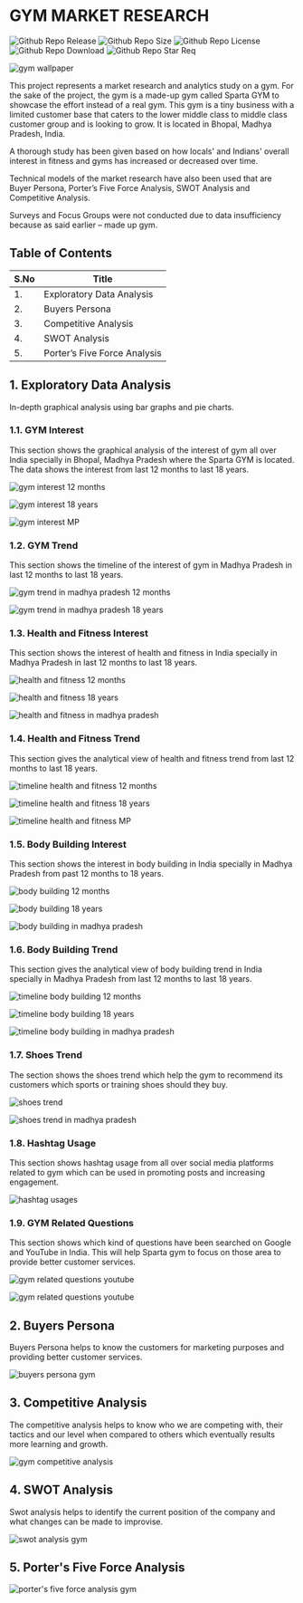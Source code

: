 # GYM MARKET RESEARCH

![Github Repo Release](https://img.shields.io/github/release-date/Onnamission/GYM-Market-Research)
![Github Repo Size](https://img.shields.io/github/repo-size/Onnamission/GYM-Market-Research)
![Github Repo License](https://img.shields.io/github/license/Onnamission/GYM-Market-Research)
![Github Repo Download](https://img.shields.io/github/downloads/Onnamission/GYM-Market-Research/total)
![Github Repo Star Req](https://img.shields.io/badge/%F0%9F%8C%9F-If%20Useful-BC4E99)

![gym wallpaper](Graphs/wallpaper.png)

This project represents a market research and analytics study on a gym. For the sake of the project, the gym is a made-up gym called Sparta GYM to showcase the effort instead of a real gym. This gym is a tiny business with a limited customer base that caters to the lower middle class to middle class customer group and is looking to grow. It is located in Bhopal, Madhya Pradesh, India.

A thorough study has been given based on how locals' and Indians' overall interest in fitness and gyms has increased or decreased over time.

Technical models of the market research have also been used that are Buyer Persona, Porter’s Five Force Analysis, SWOT Analysis and Competitive Analysis.

Surveys and Focus Groups were not conducted due to data insufficiency because as said earlier – made up gym.

## Table of Contents

| S.No             | Title      |
| -----------------| -------------- |
| 1. | Exploratory Data Analysis |
| 2. | Buyers Persona |
| 3. | Competitive Analysis |
| 4. | SWOT Analysis |
| 5. | Porter’s Five Force Analysis |

## 1. Exploratory Data Analysis

In-depth graphical analysis using bar graphs and pie charts.

### 1.1. GYM Interest

This section shows the graphical analysis of the interest of gym all over India specially in Bhopal, Madhya Pradesh where the Sparta GYM is located. The data shows the interest from last 12 months to last 18 years. 

![gym interest 12 months](Graphs/gym_interest_12m.png)

![gym interest 18 years](Graphs/gym_interest_18yrs.png)

![gym interest MP](Graphs/gym-interest_MP.png)

### 1.2. GYM Trend

This section shows the timeline of the interest of gym in Madhya Pradesh in last 12 months to last 18 years.

![gym trend in madhya pradesh 12 months](Graphs/gym-trend-in-madhya-pradesh_12m.png)

![gym trend in madhya pradesh 18 years](Graphs/gym-trend-in-madhya-pradesh_18yrs.png)

### 1.3. Health and Fitness Interest

This section shows the interest of health and fitness in India specially in Madhya Pradesh in last 12 months to last 18 years.

![health and fitness 12 months](Graphs/health-and-fitness_12m.png)

![health and fitness 18 years](Graphs/health-and-fitness_18yrs.png)

![health and fitness in madhya pradesh](Graphs/health-and-fitness-in-madhya-pradesh.png)

### 1.4. Health and Fitness Trend

This section gives the analytical view of health and fitness trend from last 12 months to last 18 years.

![timeline health and fitness 12 months](Graphs/timeline-health-and-fitness_12m.png)

![timeline health and fitness 18 years](Graphs/timeline-health-and-fitness_18yrs.png)

![timeline health and fitness MP](Graphs/timeline-health-and-fitness_MP.png)

### 1.5. Body Building Interest

This section shows the interest in body building in India specially in Madhya Pradesh from past 12 months to 18 years.

![body building 12 months](Graphs/body-building_12m.png)

![body building 18 years](Graphs/body-building_18yrs.png)

![body building in madhya pradesh](Graphs/body-building-in-madhya-pradesh.png)

### 1.6. Body Building Trend

This section gives the analytical view of body building trend in India specially in Madhya Pradesh from last 12 months to last 18 years.

![timeline body building 12 months](Graphs/timeline-body-building_12m.png)

![timeline body building 18 years](Graphs/timeline-body-building_18yrs.png)

![timeline body building in madhya pradesh](Graphs/timeline-body-building-in-madhya-pradesh.png)

### 1.7. Shoes Trend

The section shows the shoes trend which help the gym to recommend its customers which sports or training shoes should they buy.

![shoes trend](Graphs/shoes-trend.png)

![shoes trend in madhya pradesh](Graphs/shoes-trend-in-madhya-pradesh.png)

### 1.8. Hashtag Usage

This section shows hashtag usage from all over social media platforms related to gym which can be used in promoting posts and increasing engagement.

![hashtag usages](Graphs/hashtag-usages.png)

### 1.9. GYM Related Questions

This section shows which kind of questions have been searched on Google and YouTube in India. This will help Sparta gym to focus on those area to provide better customer services.  

![gym related questions youtube](Graphs/gym-related-questions-google.png)

![gym related questions youtube](Graphs/gym-related-questions-youtube.png)

## 2. Buyers Persona

Buyers Persona helps to know the customers for marketing purposes and providing better customer services.

![buyers persona gym](Images/buyer_persona_gym.png)

## 3. Competitive Analysis

The competitive analysis helps to know who we are competing with, their tactics and our level when compared to others which eventually results more learning and growth.

![gym competitive analysis](Images/gym_competitive_analysis.png)

## 4. SWOT Analysis

Swot analysis helps to identify the current position of the company and what changes can be made to improvise.

![swot analysis gym](Images/swot_analysis_gym.png)

## 5. Porter's Five Force Analysis

![porter's five force analysis gym](Images/five_force_analysis_gym.png)


